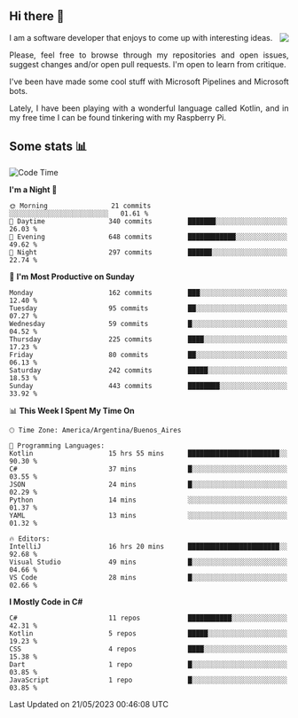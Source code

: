 ## Hi there :slightly_smiling_face:

<img src="https://github-readme-stats.vercel.app/api?username=victorgrycuk&show_icons=true&count_private=true&title_color=F7941E&icon_color=F7941E" align="right">

<p align="justify">
I am a software developer that enjoys to come up with interesting ideas.
<p/>

<p align= "justify">
Please, feel free to browse through my repositories and open issues, suggest changes and/or open pull requests. I'm open to learn from critique.
<p/>


<p align= "justify">
I've been have made some cool stuff with Microsoft Pipelines and Microsoft bots.
<p/>

<p align= "justify">
Lately, I have been playing with a wonderful language called Kotlin, and in my free time I can be found tinkering with my Raspberry Pi.
<p/>

## Some stats :bar_chart:
<!--START_SECTION:waka-->
![Code Time](http://img.shields.io/badge/Code%20Time-1%2C586%20hrs%2021%20mins-blue)

**I'm a Night 🦉** 

```text
🌞 Morning                21 commits          ░░░░░░░░░░░░░░░░░░░░░░░░░   01.61 % 
🌆 Daytime                340 commits         ███████░░░░░░░░░░░░░░░░░░   26.03 % 
🌃 Evening                648 commits         ████████████░░░░░░░░░░░░░   49.62 % 
🌙 Night                  297 commits         ██████░░░░░░░░░░░░░░░░░░░   22.74 % 
```
📅 **I'm Most Productive on Sunday** 

```text
Monday                   162 commits         ███░░░░░░░░░░░░░░░░░░░░░░   12.40 % 
Tuesday                  95 commits          ██░░░░░░░░░░░░░░░░░░░░░░░   07.27 % 
Wednesday                59 commits          █░░░░░░░░░░░░░░░░░░░░░░░░   04.52 % 
Thursday                 225 commits         ████░░░░░░░░░░░░░░░░░░░░░   17.23 % 
Friday                   80 commits          ██░░░░░░░░░░░░░░░░░░░░░░░   06.13 % 
Saturday                 242 commits         █████░░░░░░░░░░░░░░░░░░░░   18.53 % 
Sunday                   443 commits         ████████░░░░░░░░░░░░░░░░░   33.92 % 
```


📊 **This Week I Spent My Time On** 

```text
🕑︎ Time Zone: America/Argentina/Buenos_Aires

💬 Programming Languages: 
Kotlin                   15 hrs 55 mins      ███████████████████████░░   90.30 % 
C#                       37 mins             █░░░░░░░░░░░░░░░░░░░░░░░░   03.55 % 
JSON                     24 mins             █░░░░░░░░░░░░░░░░░░░░░░░░   02.29 % 
Python                   14 mins             ░░░░░░░░░░░░░░░░░░░░░░░░░   01.37 % 
YAML                     13 mins             ░░░░░░░░░░░░░░░░░░░░░░░░░   01.32 % 

🔥 Editors: 
IntelliJ                 16 hrs 20 mins      ███████████████████████░░   92.68 % 
Visual Studio            49 mins             █░░░░░░░░░░░░░░░░░░░░░░░░   04.66 % 
VS Code                  28 mins             █░░░░░░░░░░░░░░░░░░░░░░░░   02.66 % 
```

**I Mostly Code in C#** 

```text
C#                       11 repos            ███████████░░░░░░░░░░░░░░   42.31 % 
Kotlin                   5 repos             █████░░░░░░░░░░░░░░░░░░░░   19.23 % 
CSS                      4 repos             ████░░░░░░░░░░░░░░░░░░░░░   15.38 % 
Dart                     1 repo              █░░░░░░░░░░░░░░░░░░░░░░░░   03.85 % 
JavaScript               1 repo              █░░░░░░░░░░░░░░░░░░░░░░░░   03.85 % 
```




 Last Updated on 21/05/2023 00:46:08 UTC
<!--END_SECTION:waka-->
